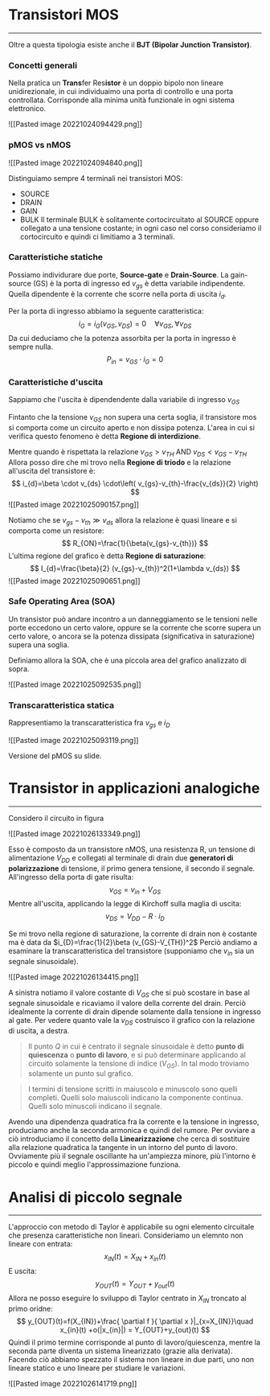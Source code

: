 # Transistori MOS
---
Oltre a questa tipologia esiste anche il **BJT (Bipolar Junction Transistor)**.

### Concetti generali
Nella pratica un **Trans**fer Res**istor** è un doppio bipolo non lineare unidirezionale, in cui individuaimo una porta di controllo e una porta controllata.
Corrisponde alla minima unità funzionale in ogni sistema elettronico.

![[Pasted image 20221024094429.png]]

### pMOS vs nMOS

![[Pasted image 20221024094840.png]]

Distinguiamo sempre 4 terminali nei transistori MOS:
- SOURCE
- DRAIN
- GAIN
- BULK
Il terminale BULK è solitamente cortocircuitato al SOURCE oppure collegato a una tensione costante; in ogni caso nel corso consideriamo il cortocircuito e quindi ci limitiamo a 3 terminali.

### Caratteristiche statiche
Possiamo individurare due porte, **Source-gate** e **Drain-Source**.
La gain-source (GS) è la porta di ingresso ed $v_{gs}$ è detta variabile indipendente.
Quella dipendente è la corrente che scorre nella porta di uscita $i_{d}$.

Per la porta di ingresso abbiamo la seguente caratteristica:
$$
i_{G}=i_{G}(v_{GS},v_{DS})=0 \quad \forall v_{GS}, \forall v_{DS}
$$
Da cui deduciamo che la potenza assorbita per la porta in ingresso è sempre nulla.
$$
P_{in}=v_{GS} \cdot i_{G}=0
$$
### Caratteristiche d'uscita
Sappiamo che l'uscita è dipendendente dalla variabile di ingresso $v_{GS}$

Fintanto che la tensione $v_{GS}$ non supera una certa soglia, il transistore mos si comporta come un circuito aperto e non dissipa potenza.
L'area in cui si verifica questo fenomeno è detta **Regione di interdizione**.

Mentre quando è rispettata la relazione $v_{GS} > v_{TH}$ AND $v_{DS}<v_{GS} - v_{TH}$
Allora posso dire che mi trovo nella **Regione di triodo** e la relazione all'uscita del transistore è:
$$
i_{d}=\beta \cdot v_{ds} \cdot\left( v_{gs}-v_{th}-\frac{v_{ds}}{2} \right)
$$
![[Pasted image 20221025090157.png]]

Notiamo che se $v_{gs}-v_{th} \gg v_{ds}$ allora la relazione è quasi lineare e si comporta come un resistore:
$$
R_{ON}=\frac{1}{\beta(v_{gs}-v_{th})}
$$
L'ultima regione del grafico è detta **Regione di saturazione**:
$$
I_{d}=\frac{\beta}{2} (v_{gs}-v_{th})^2(1+\lambda v_{ds})
$$
![[Pasted image 20221025090651.png]]

### Safe Operating Area (SOA)
Un transistor può andare incontro a un danneggiamento se le tensioni nelle porte eccedono un certo valore, oppure se la corrente che scorre supera un certo valore, o ancora se la potenza dissipata (significativa in saturazione) supera una soglia.

Definiamo allora la SOA, che è una piccola area del grafico analizzato di sopra.

![[Pasted image 20221025092535.png]]

### Transcaratteristica statica
Rappresentiamo la transcaratteristica fra $v_{gs}$ e $i_{D}$

![[Pasted image 20221025093119.png]]

Versione del pMOS su slide.


# Transistor in applicazioni analogiche
---
Considero il circuito in figura

![[Pasted image 20221026133349.png]]

Esso è composto da un transistore nMOS, una resistenza R, un tensione di alimentazione $V_{DD}$ e collegati al terminale di drain due **generatori di polarizzazione** di tensione, il primo genera tensione, il secondo il segnale.
All'ingresso della porta di gate risulta:
$$
v_{GS}=v_{in}+V_{GS}
$$
Mentre all'uscita, applicando la legge di Kirchoff sulla maglia di uscita:
$$
v_{DS}=V_{DD}-R \cdot i_{D}
$$

Se mi trovo nella regione di saturazione, la corrente di drain non è costante ma è data da $i_{D}=\frac{1}{2}\beta (v_{GS}-V_{TH})^2$ 
Perciò andiamo a esaminare la transcaratteristica del transistore (supponiamo che $v_{in}$ sia un segnale sinusoidale).

![[Pasted image 20221026134415.png]]

A sinistra notiamo il valore costante di $V_{GS}$ che si può scostare in base al segnale sinusoidale e ricaviamo il valore della corrente del drain.
Perciò idealmente la corrente di drain dipende solamente dalla tensione in ingresso al gate.
Per vedere quanto vale la $v_{DS}$ costruisco il grafico con la relazione di uscita, a destra.

>Il punto $Q$ in cui è centrato il segnale sinusoidale è detto **punto di quiescenza** o **punto di lavoro**, e si può determinare applicando al circuito solamente la tensione di indice ($V_{GS}$). In tal modo troviamo solamente un punto sul grafico.

>I termini di tensione scritti in maiuscolo e minuscolo sono quelli completi.
>Quelli solo maiuscoli indicano la componente continua.
>Quelli solo minuscoli indicano il segnale.

Avendo una dipendenza quadratica fra la corrente e la tensione in ingresso, produciamo anche la seconda armonica e quindi del rumore.
Per ovviare a ciò introduciamo il concetto della **Linearizzazione** che cerca di sostituire alla relazione quadratica la tangente in un intorno del punto di lavoro.
Ovviamente più il segnale oscillante ha un'ampiezza minore, più l'intorno è piccolo e quindi meglio l'approssimazione funziona.

# Analisi di piccolo segnale
---
L'approccio con metodo di Taylor è applicabile su ogni elemento circuitale che presenza caratteristiche non lineari.
Consideriamo un elemnto non lineare con entrata:
$$
x_{IN}(t)=X_{IN}+x_{in}(t)
$$
E uscita:
$$
y_{OUT}(t)=Y_{OUT}+ y_{out}(t)
$$
Allora ne posso eseguire lo sviluppo di Taylor centrato in $X_{IN}$ troncato al primo oridne:
$$
y_{OUT}(t)=f(X_{IN})+\frac{ \partial f }{ \partial x }|_{x=X_{IN}}\quad x_{in}(t) +o(|x_{in}|) = Y_{OUT}+y_{out}(t)
$$
Quindi il primo termine corrisponde al punto di lavoro/quiescenza, mentre la seconda parte diventa un sistema linearizzato (grazie alla derivata).
Facendo ciò abbiamo spezzato il sistema non lineare in due parti, uno non lineare statico e uno lineare per studiare le variazioni.

![[Pasted image 20221026141719.png]]

